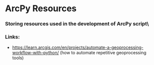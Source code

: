 # ArcPy Resources
### Storing resources used in the development of ArcPy script\

### Links:
- https://learn.arcgis.com/en/projects/automate-a-geoprocessing-workflow-with-python/ (how to automate repetitive geoprocessing tools)

